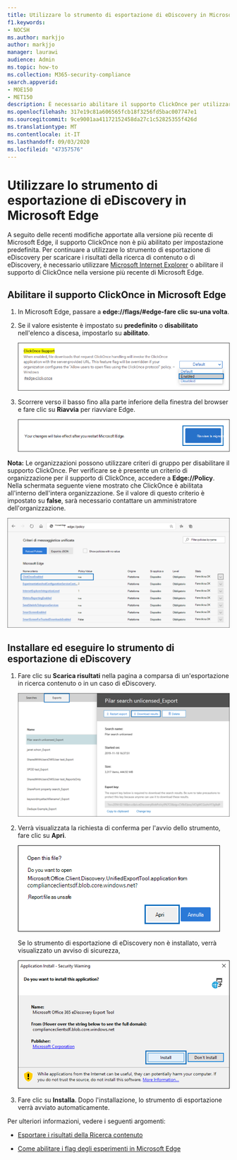 ```yaml
---
title: Utilizzare lo strumento di esportazione di eDiscovery in Microsoft Edge
f1.keywords:
- NOCSH
ms.author: markjjo
author: markjjo
manager: laurawi
audience: Admin
ms.topic: how-to
ms.collection: M365-security-compliance
search.appverid:
- MOE150
- MET150
description: È necessario abilitare il supporto ClickOnce per utilizzare la versione più recente di Microsoft Edge per scaricare i risultati della ricerca dalla ricerca di contenuto e eDiscovery nel centro sicurezza e conformità.
ms.openlocfilehash: 317e19c81a606565fcb18f3256fd5bac007747e1
ms.sourcegitcommit: 9ce9001aa41172152458da27c1c52825355f426d
ms.translationtype: MT
ms.contentlocale: it-IT
ms.lasthandoff: 09/03/2020
ms.locfileid: "47357576"
---
```

# <a name="use-the-ediscovery-export-tool-in-microsoft-edge"></a>Utilizzare lo strumento di esportazione di eDiscovery in Microsoft Edge

A seguito delle recenti modifiche apportate alla versione più recente di Microsoft Edge, il supporto ClickOnce non è più abilitato per impostazione predefinita. Per continuare a utilizzare lo strumento di esportazione di eDiscovery per scaricare i risultati della ricerca di contenuto o di eDiscovery, è necessario utilizzare [Microsoft Internet Explorer](https://support.microsoft.com/help/17621/internet-explorer-downloads) o abilitare il supporto di ClickOnce nella versione più recente di Microsoft Edge.

## <a name="enable-clickonce-support-in-microsoft-edge"></a>Abilitare il supporto ClickOnce in Microsoft Edge

1. In Microsoft Edge, passare a **edge://flags/#edge-fare clic su-una volta**.

2. Se il valore esistente è impostato su **predefinito** o **disabilitato** nell'elenco a discesa, impostarlo su **abilitato**.

   ![Seleziona attivato dall'elenco a discesa](../media/ClickOnceimage1.png)

3. Scorrere verso il basso fino alla parte inferiore della finestra del browser e fare clic su **Riavvia** per riavviare Edge.

   ![Fare clic su Riavvia](../media/ClickOnceimage2.png)

**Nota:** Le organizzazioni possono utilizzare criteri di gruppo per disabilitare il supporto ClickOnce. Per verificare se è presente un criterio di organizzazione per il supporto di ClickOnce, accedere a **Edge://Policy**. Nella schermata seguente viene mostrato che ClickOnce è abilitata all'interno dell'intera organizzazione. Se il valore di questo criterio è impostato su **false**, sarà necessario contattare un amministratore dell'organizzazione.

![Elenco dei criteri dell'organizzazione perimetrale](../media/ClickOnceimage3.png)

## <a name="install-and-run-the-ediscovery-export-tool"></a>Installare ed eseguire lo strumento di esportazione di eDiscovery

1. Fare clic su **Scarica risultati** nella pagina a comparsa di un'esportazione in ricerca contenuto o in un caso di eDiscovery.

   ![Fare clic su Scarica risultati nella pagina a comparsa per scaricare i risultati della ricerca](../media/ClickOnceExport1.png)

2. Verrà visualizzata la richiesta di conferma per l'avvio dello strumento, fare clic su **Apri**.

   ![Fare clic su Apri per avviare lo strumento di esportazione di eDiscovery](../media/ClickOnceimage4.png)

   Se lo strumento di esportazione di eDiscovery non è installato, verrà visualizzato un avviso di sicurezza, 

   ![Fare clic su Installa per installare lo strumento di esportazione di eDiscovery](../media/ClickOnceimage5.png)

3. Fare clic su **Installa**. Dopo l'installazione, lo strumento di esportazione verrà avviato automaticamente.

Per ulteriori informazioni, vedere i seguenti argomenti:

- [Esportare i risultati della Ricerca contenuto](export-search-results.md)

- [Come abilitare i flag degli esperimenti in Microsoft Edge](https://microsoftedgesupport.microsoft.com/hc/articles/360034075294-How-to-enable-experiment-flags-in-Microsoft-Edge-Insider-channels)
